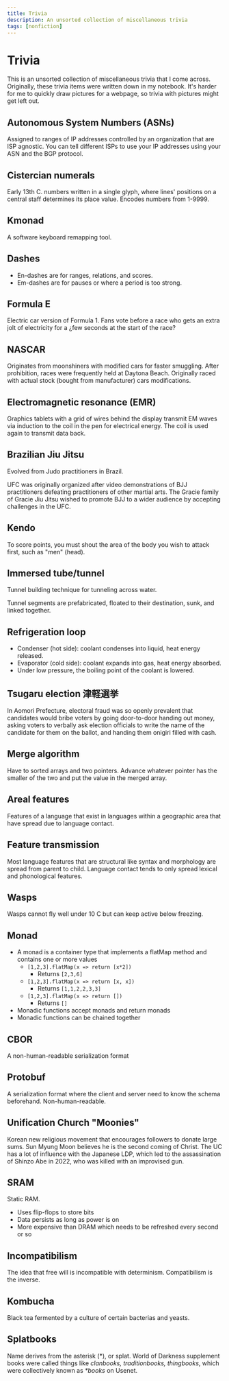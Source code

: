 ```yaml
---
title: Trivia
description: An unsorted collection of miscellaneous trivia
tags: [nonfiction]
---
```


# Trivia
This is an unsorted collection of miscellaneous trivia that I come across.
Originally, these trivia items were written down in my notebook. It's harder for
me to quickly draw pictures for a webpage, so trivia with pictures might get
left out.

## Autonomous System Numbers (ASNs)
Assigned to ranges of IP addresses controlled by an organization that
are ISP agnostic. You can tell different ISPs to use your IP addresses using
your ASN and the BGP protocol.

## Cistercian numerals
Early 13th C. numbers written in a single glyph, where
lines' positions on a central staff determines its place value.
Encodes numbers from 1-9999.

## Kmonad
A software keyboard remapping tool.

## Dashes
* En-dashes are for ranges, relations, and scores.
* Em-dashes are for pauses or where a period is too strong.

## Formula E
Electric car version of Formula 1. Fans vote before a race who gets an extra
jolt of electricity for a ¿few seconds at the start of the race?

## NASCAR
Originates from moonshiners with modified cars for faster smuggling. After
prohibition, races were frequently held at Daytona Beach. Originally raced with
actual stock (bought from manufacturer) cars modifications.

## Electromagnetic resonance (EMR)
Graphics tablets with a grid of wires behind the display transmit EM waves via
induction to the coil in the pen for electrical energy. The coil is used again
to transmit data back.

## Brazilian Jiu Jitsu
Evolved from Judo practitioners in Brazil.

UFC was originally organized after video demonstrations of BJJ practitioners
defeating practitioners of other martial arts. The Gracie family of Gracie Jiu
Jitsu wished to promote BJJ to a wider audience by accepting challenges in the
UFC.

## Kendo
To score points, you must shout the area of the body you wish to attack first,
such as "men" (head).

## Immersed tube/tunnel
Tunnel building technique for tunneling across water.

Tunnel segments are prefabricated, floated to their destination, sunk, and 
linked together.

## Refrigeration loop
* Condenser (hot side): coolant condenses into liquid, heat energy released.
* Evaporator (cold side): coolant expands into gas, heat energy absorbed.
* Under low pressure, the boiling point of the coolant is lowered.

## Tsugaru election 津軽選挙
In Aomori Prefecture, electoral fraud was so openly prevalent that candidates
would bribe voters by going door-to-door handing out money, asking voters to
verbally ask election officials to write the name of the candidate for them on
the ballot, and handing them onigiri filled with cash.

## Merge algorithm
Have to sorted arrays and two pointers. Advance whatever pointer has the smaller
of the two and put the value in the merged array.

## Areal features
Features of a language that exist in languages within a geographic area that have
spread due to language contact.

## Feature transmission
Most language features that are structural like syntax and morphology are spread
from parent to child. Language contact tends to only spread lexical and
phonological features.

## Wasps
Wasps cannot fly well under 10 C but can keep active below freezing.

## Monad
* A monad is a container type that implements a flatMap method and contains
one or more values
    * `[1,2,3].flatMap(x => return [x*2])`
        * Returns `[2,3,6]`
    * `[1,2,3].flatMap(x => return [x, x])`
        * Returns `[1,1,2,2,3,3]`
    * `[1,2,3].flatMap(x => return [])`
        * Returns `[]`
* Monadic functions accept monads and return monads
* Monadic functions can be chained together

## CBOR
A non-human-readable serialization format

## Protobuf
A serialization format where the client and server need to know the schema
beforehand. Non-human-readable.

## Unification Church "Moonies"
Korean new religious movement that encourages followers to donate large sums.
Sun Myung Moon believes he is the second coming of Christ. The UC has a lot of
influence with the Japanese LDP, which led to the assassination of Shinzo Abe
in 2022, who was killed with an improvised gun.

## SRAM
Static RAM.
* Uses flip-flops to store bits
* Data persists as long as power is on
* More expensive than DRAM which needs to be refreshed every second or so

## Incompatibilism
The idea that free will is incompatible with determinism. Compatibilism is the
inverse.

## Kombucha
Black tea fermented by a culture of certain bacterias and yeasts.

## Splatbooks
Name derives from the asterisk (*), or splat. World of Darkness supplement books
were called things like *clanbooks, traditionbooks, thingbooks*, which were
collectively known as *\*books* on Usenet.